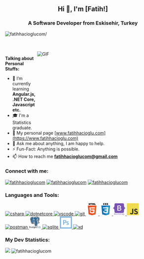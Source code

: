 <h2 align="center">Hi 👋, I'm [Fatih!]</h2>

<h3 align="center">A Software Developer from Eskisehir, Turkey</h3>
<p align="left"> <img src=https://komarev.com/ghpvc/?username=fatihhacioglucom&color=lightgray alt=fatihhacioglucom/> </p>

<br/>
<br/>

<img align="right" height="250" width="400" alt="GIF" src="https://miro.medium.com/max/1360/1*IRGHmiGsa16stedQvIaZfw.gif" />

**Talking about Personal Stuffs:**
- 🌱 I’m currently learning **Angular.js, .NET Core, Javascript etc.**
- 🎓 I'm a Statistics graduate.
- 📝 My personal page [www.fatihhacioglu.com](https://www.fatihhacioglu.com)
- 💬 Ask me about anything, I am happy to help.
- ⚡️ Fun-Fact: Anything is possible.
- 📫 How to reach me **fatihhacioglucom@gmail.com**
<!-- 📝 I regularly write articles on [My Medium Page](https://fatihhacioglucom.medium.com) -->


<h3 align="left">Connect with me:</h3>

<p align="left">
<a href="https://linkedin.com/in/fatihhacioglucom" target="blank"><img align="center" src="https://cdn.jsdelivr.net/npm/simple-icons@3.0.1/icons/linkedin.svg" alt="fatihhacioglucom" height="30" width="40" /></a>
<a href="https://instagram.com/fatihhacioglucom" target="blank"><img align="center" src="https://cdn.jsdelivr.net/npm/simple-icons@3.0.1/icons/instagram.svg" alt="fatihhacioglucom" height="30" width="40" /></a>
<a href="https://twitter.com/fatihhaciogluco" target="blank"><img align="center" src="https://cdn.jsdelivr.net/npm/simple-icons@3.0.1/icons/twitter.svg" alt="fatihhacioglucom" height="30" width="40" /></a>
</p>

<h3 align="left">Languages and Tools:</h3>

<p align="left"> 

<a href="https://docs.microsoft.com/en-us/dotnet/csharp/" target="_blank"> <img src="https://seeklogo.com/images/C/c-sharp-c-logo-02F17714BA-seeklogo.com.png" alt="csharp" width="40" height="40"/> </a>
<a href="https://dotnet.microsoft.com/" target="_blank"> <img src="https://upload.wikimedia.org/wikipedia/commons/thumb/e/ee/.NET_Core_Logo.svg/1200px-.NET_Core_Logo.svg.png" alt="dotnetcore" width="40" height="40"/> </a>
<a href="https://code.visualstudio.com/" target="_blank"> <img src="https://upload.wikimedia.org/wikipedia/commons/thumb/9/9a/Visual_Studio_Code_1.35_icon.svg/1024px-Visual_Studio_Code_1.35_icon.svg.png" alt="vscode" width="40" height="40"/> </a>
<a href="https://git-scm.com/" target="_blank"> <img src="https://www.vectorlogo.zone/logos/git-scm/git-scm-icon.svg" alt="git" width="40" height="40"/> </a>
<a href="https://www.w3.org/html/" target="_blank"> <img src="https://raw.githubusercontent.com/devicons/devicon/master/icons/html5/html5-original-wordmark.svg" alt="html5" width="40" height="40"/> </a>
<a href="https://www.w3schools.com/css/" target="_blank"> <img src="https://raw.githubusercontent.com/devicons/devicon/master/icons/css3/css3-original-wordmark.svg" alt="css3" width="40" height="40"/> </a>
<a href="https://getbootstrap.com" target="_blank"> <img src="https://raw.githubusercontent.com/devicons/devicon/master/icons/bootstrap/bootstrap-plain-wordmark.svg" alt="bootstrap" width="40" height="40"/> </a>
<a href="https://developer.mozilla.org/en-US/docs/Web/JavaScript" target="_blank"> <img src="https://raw.githubusercontent.com/devicons/devicon/master/icons/javascript/javascript-original.svg" alt="javascript" width="40" height="40"/> </a>
<a href="https://postman.com" target="_blank"> <img src="https://www.vectorlogo.zone/logos/getpostman/getpostman-icon.svg" alt="postman" width="40" height="40"/> </a> 
<a href="https://www.postgresql.org" target="_blank"> <img src="https://raw.githubusercontent.com/devicons/devicon/master/icons/postgresql/postgresql-original-wordmark.svg" alt="postgresql" width="40" height="40"/> </a>
<a href="https://www.sqlite.org/" target="_blank"> <img src="https://www.vectorlogo.zone/logos/sqlite/sqlite-icon.svg" alt="sqlite" width="40" height="40"/> </a>
<a href="https://www.photoshop.com/en" target="_blank"> <img src="https://raw.githubusercontent.com/devicons/devicon/master/icons/photoshop/photoshop-line.svg" alt="photoshop" width="40" height="40"/> </a> 
<a href="https://www.adobe.com/products/xd.html" target="_blank"> <img src="https://cdn.worldvectorlogo.com/logos/adobe-xd.svg" alt="xd" width="40" height="40"/> </a> 
</p>

<h3 align="left">My Dev Statistics: </h3>

<p>  
<!-- GitHub Stats -->  
<img height="150em" src="https://github-readme-stats.vercel.app/api?username=fatihhacioglucom&&theme=darcula&show_icons=true&hide_border=true" />
<img height="150em"  src="https://github-readme-streak-stats.herokuapp.com/?user=fatihhacioglucom&theme=darcula" alt="fatihhacioglucom" />
